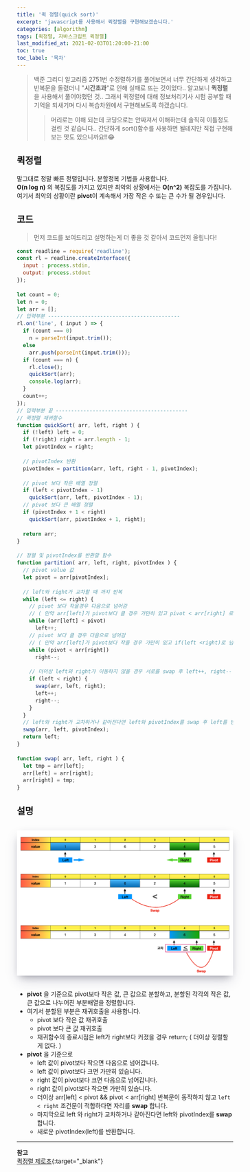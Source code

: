 ```yaml
---
title: '퀵 정렬(quick sort)'
excerpt: 'javascript를 사용해서 퀵정렬을 구현해보겠습니다.' 
categories: [algorithm]
tags: [퀵정렬, 자바스크립트 퀵정렬]
last_modified_at: 2021-02-03T01:20:00-21:00 
toc: true 
toc_label: '목차'
---
```


> 백준 그리디 알고리즘 2751번 수정렬하기를 풀어보면서 너무 간단하게 생각하고 반복문을 돌렸더니 "**시간초과**"로 인해 실패로 뜨는 것이었다..
> 알고보니 **퀵정렬**을 사용해서 풀어야했던 것.. 그래서 퀵정렬에 대해 정보처리기사 시험 공부할 때 기억을 되새기며 다시 복습차원에서
> 구현해보도록 하겠습니다.
>> 머리로는 이해 되는데 코딩으로는 안짜져서 이해하는데 솔직히 이틀정도 걸린 것 같습니다.. 간단하게 sort()함수를 사용하면 될테지만 직접 구현해보는 맛도 있으니까요!!😂

## 퀵정렬

말그대로 정말 빠른 정렬입니다. 분할정복 기법을 사용합니다.<br>
**O(n log n)** 의 복잡도를 가지고 있지만 최악의 상황에서는 **O(n^2)** 복잡도를 가집니다.
<br> 여기서 최악의 상황이란 **pivot**이 계속해서 가장 작은 수 또는 큰 수가 될 경우입니다.

## 코드

> 먼저 코드를 보여드리고 설명하는게 더 좋을 것 같아서 코드먼저 올립니다!

```js
const readline = require('readline');
const rl = readline.createInterface({
  input : process.stdin,
  output: process.stdout
});

let count = 0;
let n = 0;
let arr = [];
// 입력부분 -------------------------------------------
rl.on('line', ( input ) => {
  if (count === 0)
    n = parseInt(input.trim());
  else
    arr.push(parseInt(input.trim()));
  if (count === n) {
    rl.close();
    quickSort(arr);
    console.log(arr);
  }
  count++;
});
// 입력부분 끝 -------------------------------------------
// 퀵정렬 재귀함수
function quickSort( arr, left, right ) {
  if (!left) left = 0;
  if (!right) right = arr.length - 1;
  let pivotIndex = right;

  // pivotIndex 반환
  pivotIndex = partition(arr, left, right - 1, pivotIndex);

  // pivot 보다 작은 배열 정렬
  if (left < pivotIndex - 1)
    quickSort(arr, left, pivotIndex - 1);
  // pivot 보다 큰 배열 정렬
  if (pivotIndex + 1 < right)
    quickSort(arr, pivotIndex + 1, right);

  return arr;
}

// 정렬 및 pivotIndex를 반환할 함수
function partition( arr, left, right, pivotIndex ) {
  // pivot value 값
  let pivot = arr[pivotIndex];

  // left와 right가 교차할 때 까지 반복
  while (left <= right) {
    // pivot 보다 작을경우 다음으로 넘어감
    // ( 만약 arr[left]가 pivot보다 클 경우 가만히 있고 pivot < arr[right] 로 넘어감 )
    while (arr[left] < pivot)
      left++;
    // pivot 보다 클 경우 다음으로 넘어감
    // ( 만약 arr[left]가 pivot보다 작을 경우 가만히 있고 if(left <right)로 넘어가서 swap함 )
    while (pivot < arr[right])
      right--;

    // 더이상 left와 right가 이동하지 않을 경우 서로를 swap 후 left++, right--
    if (left < right) {
      swap(arr, left, right);
      left++;
      right--;
    }
  }
  // left와 right가 교차하거나 같아진다면 left와 pivotIndex를 swap 후 left를 반환
  swap(arr, left, pivotIndex);
  return left;
}

function swap( arr, left, right ) {
  let tmp = arr[left];
  arr[left] = arr[right];
  arr[right] = tmp;
}
```

## 설명

<img src='/assets/images/quick.png' alt='profile' style="width:700px; margin-top:15px; margin-bottom:15px; box-shadow: rgba(50, 50, 93, 0.25) 0px 13px 27px -5px, rgba(0, 0, 0, 0.3) 0px 8px 16px -8px, rgba(0, 0, 0, 0.024) 0px -6px 16px -6px;"/>

- **pivot** 을 기준으로 pivot보다 작은 값, 큰 값으로 분할하고, 분할된 각각의 작은 값, 큰 값으로 나누어진 부분배열을 정렬합니다.
- 여기서 분할된 부분은 재귀호출을 사용합니다.
  - pivot 보다 작은 값 재귀호출
  - pivot 보다 큰 값 재귀호출
  - 재귀함수의 종료시점은 left가 right보다 커졌을 경우 return; ( 더이상 정렬할게 없다. )
- **pivot** 을 기준으로
  - left 값이 pivot보다 작으면 다음으로 넘어갑니다.
  - left 값이 pivot보다 크면 가만히 있습니다.
  - right 값이 pivot보다 크면 다음으로 넘어갑니다.
  - right 값이 pivot보다 작으면 가만히 있습니다.
  - 더이상 arr[left] < pivot && pivot < arr[right] 반복문이 동작하지 않고 `left < right` 조건문이 적합하다면 자리를 **swap** 합니다.
  - 마지막으로 left 와 right가 교차하거나 같아진다면 left와 pivotIndex를 **swap** 합니다.
  - 새로운 pivotIndex(left)를 반환합니다.

---

**참고** <br>
[퀵정렬 제로초](https://www.zerocho.com/category/Algorithm/post/57f72d415141fc5fe4f4ca8b){:target="\_blank"} <br>